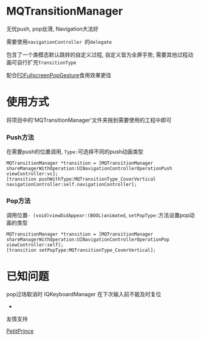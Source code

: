 # MQTransitionManager

无忧push, pop丝滑,  Navigation大法好

需要使用`navigationController `的`delegate`

包含了一个类模态默认跳转的自定义过程, 自定义皆为全屏手势, 需要其他过程动画可自行扩充`TransitionType`

配合[FDFullscreenPopGesture](https://github.com/forkingdog/FDFullscreenPopGesture)食用效果更佳

# 使用方式

将项目中的'MQTransitionManager'文件夹拖到需要使用的工程中即可

### Push方法

在需要push的位置调用, `Type:`可选择不同的push动画类型

```
MQTransitionManager *transition = [MQTransitionManager shareManagerWithOperation:UINavigationControllerOperationPush viewController:vc];
[transition pushWithType:MQTransitionType_CoverVertical navigationController:self.navigationController];
```

### Pop方法

调用位置`- (void)viewDidAppear:(BOOL)animated`, `setPopType:`方法设置pop动画的类型

```
MQTransitionManager *transition = [MQTransitionManager shareManagerWithOperation:UINavigationControllerOperationPop viewController:self];
[transition setPopType:MQTransitionType_CoverVertical];
```

# 已知问题

pop过场取消时 IQKeyboardManager 在下次输入前不能及时复位

-

友情支持

[PetitPrince](https://github.com/vitanuan)